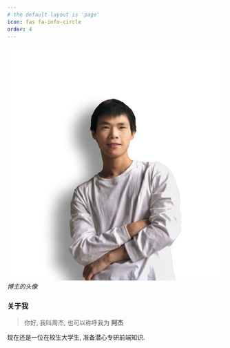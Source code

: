 ```yaml
---
# the default layout is 'page'
icon: fas fa-info-circle
order: 4
---
```


![博主的头像](assets/img/logo.jpg)
_博主的头像_

### 关于我

> 你好, 我叫周杰, 也可以称呼我为 **阿杰**

现在还是一位在校生大学生, 准备潜心专研前端知识.

